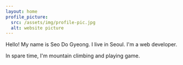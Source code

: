 ```yaml
---
layout: home
profile_picture:
  src: /assets/img/profile-pic.jpg
  alt: website picture
---
```


<p>
  Hello! My name is Seo Do Gyeong. I live in Seoul. I'm a web developer.
</p>

<p>
  In spare time, I'm mountain climbing and playing game.
</p>
